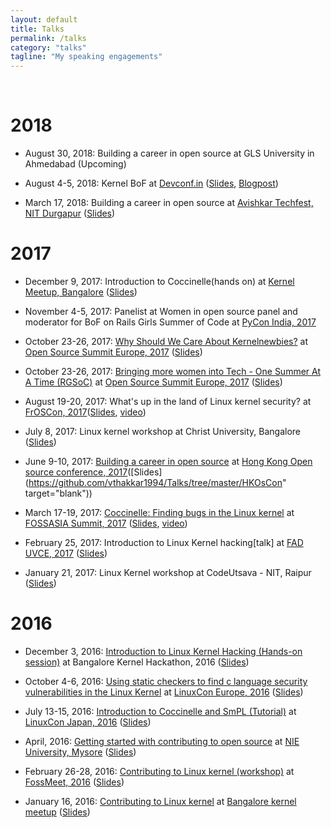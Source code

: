 ```yaml
---
layout: default
title: Talks
permalink: /talks
category: "talks"
tagline: "My speaking engagements"
---
```

<br>

# **2018**

- August 30, 2018: Building a career in open source at GLS University in Ahmedabad (Upcoming)

- August 4-5, 2018: Kernel BoF at [Devconf.in](https://devconf.info/in) ([Slides](https://github.com/nerdyvaishali/Talks/tree/master/Kernel_BoF), [Blogpost](https://vaishalithakkar.in/other/2018/08/09/kernel-bof-at-devconf.html))

- March 17, 2018: Building a career in open source at [Avishkar Techfest, NIT Durgapur](https://www.facebook.com/aavishkar.nitd/) ([Slides](https://github.com/nerdyvaishali/Talks/blob/master/Building_a_career_in_open_source_NIT_Durgapur.pdf))


# **2017**

- December 9, 2017: Introduction to Coccinelle(hands on) at [Kernel Meetup, Bangalore](https://kernelmeetup.wordpress.com/2017/12/14/kernel-meetup-a-report/) ([Slides](https://github.com/nerdyvaishali/Talks/blob/master/Introduction%20to%20Coccinelle_Bangalore_kernel_meetup_december.pdf))

- November 4-5, 2017: Panelist at Women in open source panel and moderator for BoF on Rails Girls Summer of Code at [PyCon India, 2017](https://in.pycon.org/2017/)

- October 23-26, 2017: [Why Should We Care About Kernelnewbies?](http://sched.co/BxK3) at [Open Source Summit Europe, 2017](https://events17.linuxfoundation.org/events/open-source-summit-europe) ([Slides](https://github.com/nerdyvaishali/Talks/blob/master/Open%20Source%20Summit%2C%20Europe%20-%20Kernelnewbies%20talk.pdf))

- October 23-26, 2017: [Bringing more women into Tech - One Summer At A Time (RGSoC)](https://osseu17.sched.com/event/ByKR?iframe=no) at [Open Source Summit Europe, 2017](https://events17.linuxfoundation.org/events/open-source-summit-europe) ([Slides](https://github.com/nerdyvaishali/Talks/blob/master/RGSoC%20-%20Open%20source%20summit%2C%20EU.pdf))

- August 19-20, 2017: What's up in the land of Linux kernel security? at [FrOSCon, 2017](https://www.froscon.de/en/program/)([Slides](https://github.com/nerdyvaishali/Talks/blob/master/FrosCon_what's_up_in_the_land_of_linux_kernel_security.pdf), [video](https://www.youtube.com/watch?v=miO-pZf3V8c))

- July 8, 2017: Linux kernel workshop at Christ University, Bangalore ([Slides](https://github.com/vthakkar1994/Linux-Kernel-Workshop/blob/master/Linux_kernel_workshop_christ.pdf))

- June 9-10, 2017: [Building a career in open source](https://hkoscon.org/2017/topics/building-a-career-in-open-source/) at [Hong Kong Open source conference, 2017](https://hkoscon.org/2017/topics/building-a-career-in-open-source/)([Slides](https://github.com/vthakkar1994/Talks/tree/master/HKOsCon" target="blank"))

- March 17-19, 2017: [Coccinelle: Finding bugs in the Linux kernel](https://2017.fossasia.org/tracks.html#2847) at [FOSSASIA Summit, 2017](http://2017.fossasia.org/) ([Slides](https://github.com/vthakkar1994/Talks/blob/master/FOSSASIA_Coccinelle_talk.pdf), [video](https://www.youtube.com/watch?v=2sfJ9HNlU5w))

- February 25, 2017: Introduction to Linux Kernel hacking[talk] at [FAD UVCE, 2017](https://fedoraproject.org/wiki/FAD_UVCE_2017) ([Slides](https://github.com/vthakkar1994/Linux-Kernel-Workshop/blob/master/UVCE_BLR_talk.pdf ))
							
- January 21, 2017: Linux Kernel workshop at CodeUtsava - NIT, Raipur ([Slides](https://github.com/vthakkar1994/Linux-Kernel-Workshop/tree/master/NIT_raipur_workshop))


# **2016**

- December 3, 2016: [Introduction to Linux Kernel Hacking (Hands-on session)](https://kernelmeetup.wordpress.com/2016/11/30/kernel-hackathon-agenda/) at Bangalore Kernel Hackathon, 2016 ([Slides](https://github.com/vthakkar1994/Talks/blob/master/Introduction%20to%20Linux%20Kernel%20Hacking.pdf))

- October 4-6, 2016: [Using static checkers to find c language security vulnerabilities in the Linux Kernel](https://linuxconcontainerconeurope2016.sched.org/event/7oA2?iframe=no) at [LinuxCon Europe, 2016](http://events.linuxfoundation.org/events/linuxcon-europe/) ([Slides](http://events.linuxfoundation.org/sites/events/files/slides/Using%20static%20checking%20to%20find%20security%20vulnerabilities%20in%20the%20Linux%20Kernel.pdf))

- July 13-15, 2016: [Introduction to Coccinelle and SmPL (Tutorial)](https://lcccjapan2016.sched.org/event/7Edf/introduction-to-coccinelle-and-smpl-vaishali-thakkar-oracle) at [LinuxCon Japan, 2016](https://lcccjapan2016.sched.com/) ([Slides](https://github.com/vthakkar1994/Talks/tree/master/LinuxCon_Japan))

- April, 2016: [Getting started with contributing to open source](https://www.facebook.com/media/set/?set=a.496237300560501.1073741843.372967162887516&type=3) at [NIE University, Mysore](http://www.nie.ac.in/) ([Slides](https://github.com/vthakkar1994/Talks/blob/master/NIE_IEEE_Presentation.pdf))

- February 26-28, 2016: [Contributing to Linux kernel (workshop)](https://fossmeet-nitc.talkfunnel.com/2016/19-contributing-to-linux-kernel-workshop) at [FossMeet, 2016](https://fossmeet-nitc.talkfunnel.com/2016/) ([Slides](https://github.com/vthakkar1994/Linux-Kernel-Workshop/tree/master/FossMeet_2016_workshop))

- January 16, 2016: [Contributing to Linux kernel](https://kernelmeetup.wordpress.com/2016/01/14/workshop/) at [Bangalore kernel meetup](https://kernelmeetup.wordpress.com/2016/02/02/kernel-meetup-bangalore-a-report/) ([Slides](https://github.com/vthakkar1994/Linux-Kernel-Workshop/tree/master/Kernel_meetup_workshop))


